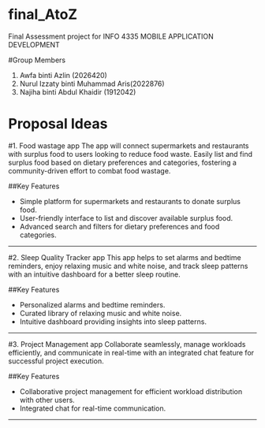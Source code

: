 # final_AtoZ
Final Assessment project for INFO 4335 MOBILE APPLICATION DEVELOPMENT

#Group Members
1. Awfa binti Azlin (2026420)
2. Nurul Izzaty binti Muhammad Aris(2022876)
3. Najiha binti Abdul Khaidir (1912042)

# Proposal Ideas 

#1. Food wastage app
The app will connect supermarkets and restaurants with surplus food to users looking to reduce food waste. Easily list and find surplus food based on dietary preferences and categories, fostering a community-driven effort to combat food wastage.

##Key Features
- Simple platform for supermarkets and restaurants to donate surplus food.
- User-friendly interface to list and discover available surplus food.
- Advanced search and filters for dietary preferences and food categories.

---

#2. Sleep Quality Tracker app
This app helps to set alarms and bedtime reminders, enjoy relaxing music and white noise, and track sleep patterns with an intuitive dashboard for a better sleep routine.

##Key Features
- Personalized alarms and bedtime reminders.
- Curated library of relaxing music and white noise.
- Intuitive dashboard providing insights into sleep patterns.

---

#3. Project Management app
Collaborate seamlessly, manage workloads efficiently, and communicate in real-time with an integrated chat feature for successful project execution.

##Key Features
- Collaborative project management for efficient workload distribution with other users.
- Integrated chat for real-time communication.

---
